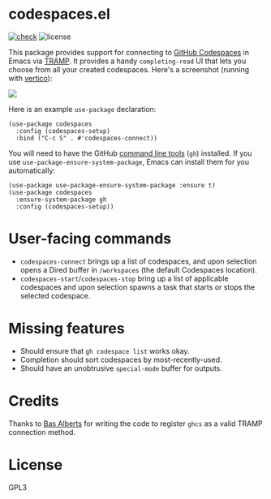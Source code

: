 # codespaces.el

[![check](https://github.com/patrickt/codespaces.el/actions/workflows/check.yml/badge.svg)](https://github.com/patrickt/codespaces.el/actions/workflows/check.yml)
![license](https://img.shields.io/github/license/patrickt/codespaces.el)

This package provides support for connecting to [GitHub Codespaces](https://github.com/features/codespaces) in Emacs via [TRAMP](https://www.gnu.org/software/tramp/). It provides a handy `completing-read` UI that lets you choose from all your created codespaces. Here's a screenshot (running with [vertico](https://github.com/minad/vertico)):

![](./screenshot.png)

Here is an example `use-package` declaration:

```emacs-lisp
(use-package codespaces
  :config (codespaces-setup)
  :bind ("C-c S" . #'codespaces-connect))
```

You will need to have the GitHub [command line
tools](https://cli.github.com) (`gh`) installed. If you use
`use-package-ensure-system-package`, Emacs can install them for you
automatically:

```emacs-lisp
(use-package use-package-ensure-system-package :ensure t)
(use-package codespaces
  :ensure-system-package gh
  :config (codespaces-setup))
```

# User-facing commands

- `codespaces-connect` brings up a list of codespaces, and upon
    selection opens a Dired buffer in `/workspaces` (the default
    Codespaces location).
- `codespaces-start`/`codespaces-stop` bring up a list of applicable
    codespaces and upon selection spawns a task that
    starts or stops the selected codespace.

# Missing features

- Should ensure that `gh codespace list` works okay.
- Completion should sort codespaces by most-recently-used.
- Should have an unobtrusive `special-mode` buffer for outputs.

# Credits

Thanks to [Bas Alberts](https://github.com/anticomputer) for writing the
code to register `ghcs` as a valid TRAMP connection method.

# License

GPL3
